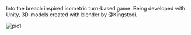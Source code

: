 
Into the breach inspired isometric turn-based game. Being developed with Unity, 3D-models created with blender by @Kingstedi.

<img src="/img/linvasion.png" alt="pic1"/>
